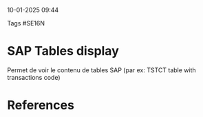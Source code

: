 10-01-2025 09:44

Tags #SE16N

# SAP Tables display

Permet de voir le contenu de tables SAP (par ex: TSTCT table with transactions code)
# References